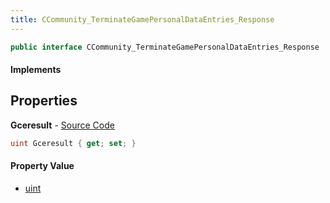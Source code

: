 ```yaml
---
title: CCommunity_TerminateGamePersonalDataEntries_Response
---
```


```csharp
public interface CCommunity_TerminateGamePersonalDataEntries_Response : ITypedProtobuf<CCommunity_TerminateGamePersonalDataEntries_Response>, INativeHandle
```

#### Implements

## Properties

**Gceresult** - [Source Code](https://github.com/swiftly-solution/swiftlys2/blob/master/managed/src/SwiftlyS2.Generated/Protobufs/Interfaces/CCommunity_TerminateGamePersonalDataEntries_Response.cs#L13)

```csharp
uint Gceresult { get; set; }
```

#### Property Value

- [uint](https://learn.microsoft.com/dotnet/api/system.uint32)

